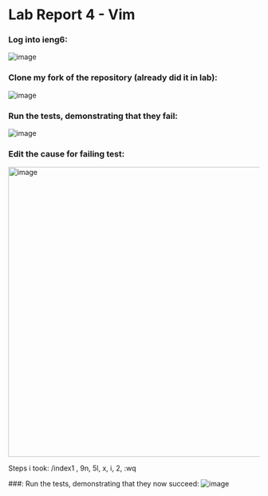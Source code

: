 # Lab Report 4 - Vim

### Log into ieng6:
![image](https://github.com/jharasaki/cse15l-lab-reports/assets/156235690/f3b7669c-d815-4d80-adab-261203abe61d)

### Clone my fork of the repository (already did it in lab):
![image](https://github.com/jharasaki/cse15l-lab-reports/assets/156235690/652ec5a3-cf12-4b23-9455-3bba039fb20d)

### Run the tests, demonstrating that they fail:
![image](https://github.com/jharasaki/cse15l-lab-reports/assets/156235690/edb96e16-6e85-4a8d-acdb-fba2caaa92c7)

### Edit the cause for failing test:
<img width="581" alt="image" src="https://github.com/jharasaki/cse15l-lab-reports/assets/156235690/6344e046-d47d-4c15-84be-0e1e2c144f71">

Steps i took: /index1 <enter>, 9n, 5l, x, i, 2, :wq <enter>

###: Run the tests, demonstrating that they now succeed:
![image](https://github.com/jharasaki/cse15l-lab-reports/assets/156235690/467819bf-a444-4db5-9611-72da6af066de)

